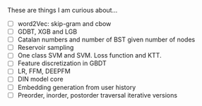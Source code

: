 These are things I am curious about...

- [ ] word2Vec: skip-gram and cbow
- [ ] GDBT, XGB and LGB
- [ ] Catalan numbers and number of BST given number of nodes 
- [ ] Reservoir sampling 
- [ ] One class SVM and SVM. Loss function and KTT.
- [ ] Feature discretization in GBDT
- [ ] LR, FFM, DEEPFM 
- [ ] DIN model core 
- [ ] Embedding generation from user history 
- [ ] Preorder, inorder, postorder traversal iterative versions